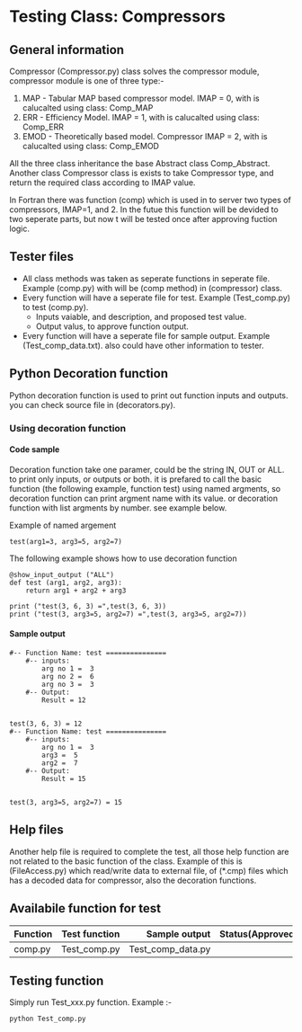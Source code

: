 # Testing Class: Compressors
## General information
Compressor (Compressor.py) class solves the compressor module, compressor module is one of three type:-

1. MAP - Tabular MAP based compressor model. IMAP = 0, with is calucalted using class: Comp_MAP
2. ERR - Efficiency Model. IMAP = 1, with is calucalted using class: Comp_ERR
3. EMOD - Theoretically based model. Compressor IMAP = 2, with is calucalted using class: Comp_EMOD

All the three class inheritance the base Abstract class Comp_Abstract.
Another class Compressor class is exists to take Compressor type, and return the required class according to IMAP value.

In Fortran there was function (comp) which is used in to server two types of compressors, IMAP=1, and 2. In the futue this function will be devided to two seperate parts, but now t will be tested once after approving fuction logic.

## Tester files
* All class methods was taken as seperate functions in seperate file. Example (comp.py) with will be (comp method) in (compressor) class.
* Every function will have a seperate file for test. Example (Test_comp.py) to test (comp.py).
    * Inputs vaiable, and description, and proposed test value.
    * Output valus, to approve function output.    
* Every function will have a seperate file for sample output. Example (Test_comp_data.txt). also could have other information to tester.
        
## Python Decoration function
Python decoration function is used to print out function inputs and outputs.
you can check source file in (decorators.py).

### Using decoration function
#### Code sample
Decoration function take one paramer, could be the string IN, OUT or ALL. to print only inputs, or outputs or both.
it is prefared to call the basic function (the following example, function test) using named argments, so decoration function can print argment name with its value.
or decoration function with list argments by number. see example below.

Example of named argement

    test(arg1=3, arg3=5, arg2=7)

The following example shows how to use decoration function 

    @show_input_output ("ALL")     
    def test (arg1, arg2, arg3):
        return arg1 + arg2 + arg3

    print ("test(3, 6, 3) =",test(3, 6, 3))
    print ("test(3, arg3=5, arg2=7) =",test(3, arg3=5, arg2=7))
    
#### Sample output

    #-- Function Name: test ===============
        #-- inputs:
            arg no 1 =  3
            arg no 2 =  6
            arg no 3 =  3
        #-- Output:
            Result = 12


    test(3, 6, 3) = 12
    #-- Function Name: test ===============
        #-- inputs:
            arg no 1 =  3
            arg3 =  5
            arg2 =  7
        #-- Output:
            Result = 15


    test(3, arg3=5, arg2=7) = 15

## Help files
Another help file is required to complete the test, all those help function are not related to the basic function of the class.
Example of this is (FileAccess.py) which read/write data to external file, of (*.cmp) files which has a decoded data for compressor, also the decoration functions.

## Availabile function for test
| Function      | Test function   | Sample output     | Status(Approved/Draft)  |
|:--------------|:---------------:|------------------:|------------------------:|
| comp.py       | Test_comp.py    | Test_comp_data.py | Draft                   |

## Testing function
Simply run Test_xxx.py function. Example :-

    python Test_comp.py
    